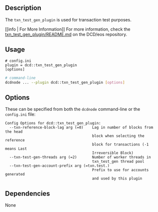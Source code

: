 
## Description

The `txn_test_gen_plugin` is used for transaction test purposes.

[[info | For More Information]]
For more information, check the [txn_test_gen_plugin/README.md](https://github.com/DCD/eos/blob/develop/plugins/txn_test_gen_plugin/README.md) on the DCD/eos repository.

## Usage

```console
# config.ini
plugin = dcd::txn_test_gen_plugin
[options]
```
```sh
# command-line
dcdnode ... --plugin dcd::txn_test_gen_plugin [options]
```

## Options

These can be specified from both the `dcdnode` command-line or the `config.ini` file:

```console
Config Options for dcd::txn_test_gen_plugin:
  --txn-reference-block-lag arg (=0)    Lag in number of blocks from the head 
                                        block when selecting the reference 
                                        block for transactions (-1 means Last 
                                        Irreversible Block)
  --txn-test-gen-threads arg (=2)       Number of worker threads in 
                                        txn_test_gen thread pool
  --txn-test-gen-account-prefix arg (=txn.test.)
                                        Prefix to use for accounts generated 
                                        and used by this plugin
```

## Dependencies

None
